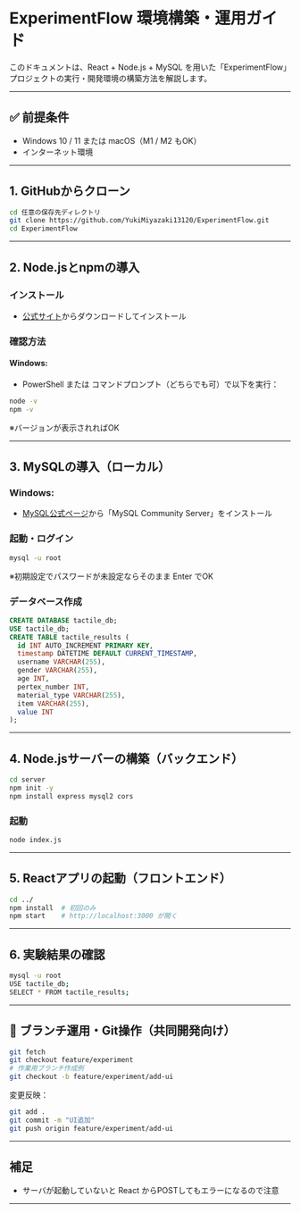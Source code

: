# ExperimentFlow 環境構築・運用ガイド

このドキュメントは、React + Node.js + MySQL を用いた「ExperimentFlow」プロジェクトの実行・開発環境の構築方法を解説します。

---

## ✅ 前提条件

* Windows 10 / 11 または macOS（M1 / M2 もOK）
* インターネット環境

---

## 1. GitHubからクローン

```bash
cd 任意の保存先ディレクトリ
git clone https://github.com/YukiMiyazaki13120/ExperimentFlow.git
cd ExperimentFlow
```

---

## 2. Node.jsとnpmの導入

### インストール

* [公式サイト](https://nodejs.org/ja/)からダウンロードしてインストール

### 確認方法

#### Windows:

* PowerShell または コマンドプロンプト（どちらでも可）で以下を実行：

```bash
node -v
npm -v
```

※バージョンが表示されればOK

---

## 3. MySQLの導入（ローカル）

### Windows:

* [MySQL公式ページ](https://dev.mysql.com/downloads/mysql/)から「MySQL Community Server」をインストール

### 起動・ログイン

```bash
mysql -u root
```

※初期設定でパスワードが未設定ならそのまま Enter でOK

### データベース作成

```sql
CREATE DATABASE tactile_db;
USE tactile_db;
CREATE TABLE tactile_results (
  id INT AUTO_INCREMENT PRIMARY KEY,
  timestamp DATETIME DEFAULT CURRENT_TIMESTAMP,
  username VARCHAR(255),
  gender VARCHAR(255),
  age INT,
  pertex_number INT,
  material_type VARCHAR(255),
  item VARCHAR(255),
  value INT
);
```

---

## 4. Node.jsサーバーの構築（バックエンド）

```bash
cd server
npm init -y
npm install express mysql2 cors
```

### 起動

```bash
node index.js
```

---

## 5. Reactアプリの起動（フロントエンド）

```bash
cd ../
npm install  # 初回のみ
npm start    # http://localhost:3000 が開く
```

---

## 6. 実験結果の確認

```bash
mysql -u root
USE tactile_db;
SELECT * FROM tactile_results;
```

---

## 🔁 ブランチ運用・Git操作（共同開発向け）

```bash
git fetch
git checkout feature/experiment
# 作業用ブランチ作成例
git checkout -b feature/experiment/add-ui
```

変更反映：

```bash
git add .
git commit -m "UI追加"
git push origin feature/experiment/add-ui
```

---

## 補足
* サーバが起動していないと React からPOSTしてもエラーになるので注意

---
